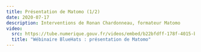 ```yaml
---
title: Présentation de Matomo (1/2)
date: 2020-07-17
description: Interventions de Ronan Chardonneau, formateur Matomo
video:
  src: https://tube.numerique.gouv.fr/videos/embed/b22bfdff-178f-4015-b07b-fd0690fd7d84
  title: "Wébinaire BlueHats : présentation de Matomo"
---
```

